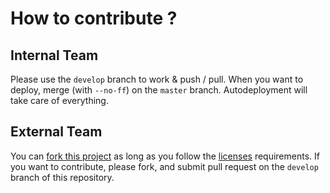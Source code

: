 # How to contribute ? 

## Internal Team

Please use the `develop` branch to work & push / pull.
When you want to deploy, merge (with `--no-ff`) on the `master` branch. Autodeployment will take care of everything.

## External Team

You can [fork this project](https://github.com/extra-coin/bbq-web/fork) as long as you follow the [licenses](LICENSE.md) requirements. If you want to contribute, please fork, and submit pull request on the `develop` branch of this repository. 